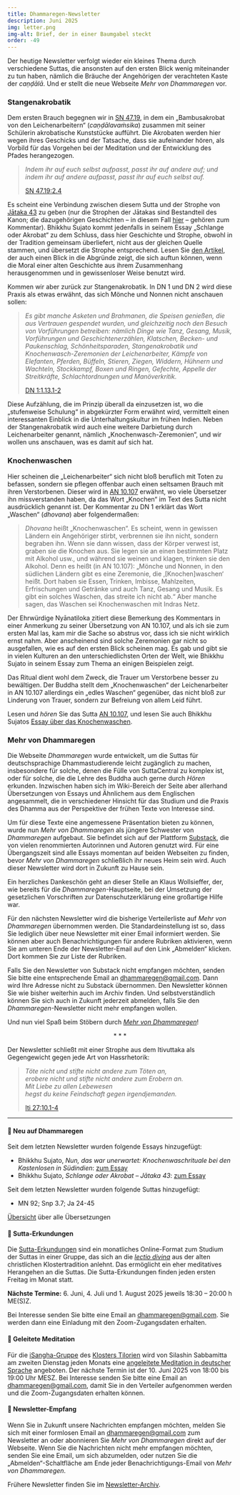 ```yaml
---
title: Dhammaregen-Newsletter
description: Juni 2025
img: letter.png
img-alt: Brief, der in einer Baumgabel steckt
order: -49
---
```


Der heutige Newsletter verfolgt wieder ein kleines Thema durch verschiedene Suttas, die ansonsten auf den ersten Blick wenig miteinander zu tun haben, nämlich die Bräuche der Angehörigen der verachteten Kaste der *caṇḍālā*. Und er stellt die neue Webseite *Mehr von Dhammaregen* vor.

### Stangenakrobatik

Dem ersten Brauch begegnen wir in [SN 47.19](#/sutta/sn47.19/de/sabbamitta), in dem ein „Bambusakrobat von den Leichenarbeitern“ (*caṇḍālavaṁsika*) zusammen mit seiner Schülerin akrobatische Kunststücke aufführt. Die Akrobaten werden hier wegen ihres Geschicks und der Tatsache, dass sie aufeinander hören, als Vorbild für das Vorgehen bei der Meditation und der Entwicklung des Pfades herangezogen.

>*Indem ihr auf euch selbst aufpasst, passt ihr auf andere auf; und indem ihr auf andere aufpasst, passt ihr auf euch selbst auf.*  
>
> [SN 47.19:2.4](/#/sutta/sn47.19:2.4/de/sabbamitta)

Es scheint eine Verbindung zwischen diesem Sutta und der Strophe von [Jātaka 43](#/sutta/ja43/de/sabbamitta) zu geben (nur die Strophen der Jātakas sind Bestandteil des Kanon; die dazugehörigen Geschichten – in diesem Fall [hier](https://palikanon.com/khuddaka/jataka/j043.htm) – gehören zum Kommentar). Bhikkhu Sujato kommt jedenfalls in seinem Essay „Schlange oder Akrobat“ zu dem Schluss, dass hier Geschichte und Strophe, obwohl in der Tradition gemeinsam überliefert, nicht aus der gleichen Quelle stammen, und übersetzt die Strophe entsprechend. Lesen Sie [den Artikel](#/wiki/buddhismuskunde/akrobat), der auch einen Blick in die Abgründe zeigt, die sich auftun können, wenn die Moral einer alten Geschichte aus ihrem Zusammenhang herausgenommen und in gewissenloser Weise benutzt wird.

Kommen wir aber zurück zur Stangenakrobatik. In DN 1 und DN 2 wird diese Praxis als etwas erwähnt, das sich Mönche und Nonnen nicht anschauen sollen:

>*Es gibt manche Asketen und Brahmanen, die Speisen genießen, die aus Vertrauen gespendet wurden, und gleichzeitig noch den Besuch von Vorführungen betreiben: nämlich Dinge wie Tanz, Gesang, Musik, Vorführungen und Geschichtenerzählen, Klatschen, Becken- und Paukenschlag, Schönheitsparaden, Stangenakrobatik und Knochenwasch-Zeremonien der Leichenarbeiter, Kämpfe von Elefanten, Pferden, Büffeln, Stieren, Ziegen, Widdern, Hühnern und Wachteln, Stockkampf, Boxen und Ringen, Gefechte, Appelle der Streitkräfte, Schlachtordnungen und Manöverkritik.*  
>
> [DN 1:1.13.1-2](#/sutta/dn1:1.13.1/de/sabbamitta)

Diese Aufzählung, die im Prinzip überall da einzusetzen ist, wo die „stufenweise Schulung“ in abgekürzter Form erwähnt wird, vermittelt einen interessanten Einblick in die Unterhaltungskultur im frühen Indien. Neben der Stangenakrobatik wird auch eine weitere Darbietung durch Leichenarbeiter genannt, nämlich „Knochenwasch-Zeremonien“, und wir wollen uns anschauen, was es damit auf sich hat.

### Knochenwaschen

Hier scheinen die „Leichenarbeiter“ sich nicht bloß beruflich mit Toten zu befassen, sondern sie pflegen offenbar auch einen seltsamen Brauch mit ihren Verstorbenen. Dieser wird in [AN 10.107](#/sutta/an10.107/de/sabbamitta) erwähnt, wo viele Übersetzer ihn missverstanden haben, da das Wort „Knochen“ im Text des Sutta nicht ausdrücklich genannt ist. Der Kommentar zu DN 1 erklärt das Wort „Waschen“ (*dhovana*) aber folgendermaßen:

>*Dhovana* heißt „Knochenwaschen“. Es scheint, wenn in gewissen Ländern ein Angehöriger stirbt, verbrennen sie ihn nicht, sondern begraben ihn. Wenn sie dann wissen, dass der Körper verwest ist, graben sie die Knochen aus. Sie legen sie an einen bestimmten Platz mit Alkohol usw., und während sie weinen und klagen, trinken sie den Alkohol. Denn es heißt (in AN 10.107): „Mönche und Nonnen, in den südlichen Ländern gibt es eine Zeremonie, die ‚[Knochen]waschen‘ heißt. Dort haben sie Essen, Trinken, Imbisse, Mahlzeiten, Erfrischungen und Getränke und auch Tanz, Gesang und Musik. Es gibt ein solches Waschen, das streite ich nicht ab.“ Aber manche sagen, das Waschen sei Knochenwaschen mit Indras Netz. 

Der Ehrwürdige Nyānatiloka zitiert diese Bemerkung des Kommentars in einer Anmerkung zu seiner Übersetzung von AN 10.107, und als ich sie zum ersten Mal las, kam mir die Sache so abstrus vor, dass ich sie nicht wirklich ernst nahm.  Aber anscheinend sind solche Zeremonien gar nicht so ausgefallen, wie es auf den ersten Blick scheinen mag. Es gab und gibt sie in vielen Kulturen an den unterschiedlichsten Orten der Welt, wie Bhikkhu Sujato in seinem Essay zum Thema an einigen Beispielen zeigt.

Das Ritual dient wohl dem Zweck, die Trauer um Verstorbene besser zu bewältigen. Der Buddha stellt dem „Knochenwaschen“ der Leichenarbeiter in AN 10.107 allerdings ein „edles Waschen“ gegenüber, das nicht bloß zur Linderung von Trauer, sondern zur Befreiung von allem Leid führt.

Lesen und *hören* Sie das Sutta [AN 10.107](#/sutta/an10.107/de/sabbamitta), und lesen Sie auch Bhikkhu Sujatos [Essay über das Knochenwaschen](#/wiki/buddhismuskunde/knochenwaschen).

### Mehr von Dhammaregen

Die Webseite *Dhammaregen* wurde entwickelt, um die Suttas für deutschsprachige Dhammastudierende leicht zugänglich zu machen, insbesondere für solche, denen die Fülle von SuttaCentral zu komplex ist, oder für solche, die die Lehre des Buddha auch gerne durch *Hören* erkunden. Inzwischen haben sich im Wiki-Bereich der Seite aber allerhand Übersetzungen von Essays und Ähnlichem aus dem Englischen angesammelt, die in verschiedener Hinsicht für das Studium und die Praxis des Dhamma aus der Perspektive der frühen Texte von Interesse sind.

Um für diese Texte eine angemessene Präsentation bieten zu können, wurde nun *Mehr von Dhammaregen* als jüngere Schwester von *Dhammaregen* aufgebaut. Sie befindet sich auf der Plattform [Substack](https://substack.com/home), die von vielen renommierten Autorinnen  und Autoren genutzt wird. Für eine Übergangszeit sind alle Essays momentan auf beiden Webseiten zu finden, bevor *Mehr von Dhammaregen* schließlich ihr neues Heim sein wird. Auch dieser Newsletter wird dort in Zukunft zu Hause sein.

Ein herzliches Dankeschön geht an dieser Stelle an Klaus Wollsieffer, der, wie bereits für die *Dhammaregen*-Hauptseite, bei der Umsetzung der gesetzlichen Vorschriften zur Datenschutzerklärung eine großartige Hilfe war.

Für den nächsten Newsletter wird die bisherige Verteilerliste auf *Mehr von Dhammaregen* übernommen werden. Die Standardeinstellung ist so, dass Sie lediglich über neue Newsletter mit einer Email informiert werden. Sie können aber auch Benachrichtigungen für andere Rubriken aktivieren, wenn Sie am unteren Ende der Newsletter-Email auf den Link „Abmelden“ klicken. Dort kommen Sie zur Liste der Rubriken.

Falls Sie den Newsletter von Substack nicht empfangen möchten, senden Sie bitte eine entsprechende Email an [dhammaregen@gmail.com](mailto:dhammaregen@gmail.com). Dann wird Ihre Adresse nicht zu Substack übernommen. Den Newsletter können Sie wie bisher weiterhin auch im Archiv finden. Und selbstverständlich können Sie sich auch in Zukunft jederzeit abmelden, falls Sie den *Dhammaregen*-Newsletter nicht mehr empfangen wollen.

Und nun viel Spaß beim Stöbern durch [*Mehr von Dhammaregen*](https://mehr.dhammaregen.net/)!

<div style="text-align: center;">* * *</div>

Der Newsletter schließt mit einer Strophe aus dem Itivuttaka als Gegengewicht gegen jede Art von Hassrhetorik:

>*Töte nicht und stifte nicht andere zum Töten an,*  
>*erobere nicht und stifte nicht andere zum Erobern an.*  
>*Mit Liebe zu allen Lebewesen*  
>*hegst du keine Feindschaft gegen irgendjemanden.*  
>
>[Iti 27:10.1-4](#/sutta/iti27:10.1/de/sabbamitta)

---

#### 🔸 Neu auf Dhammaregen

Seit dem letzten Newsletter wurden folgende Essays hinzugefügt:
- Bhikkhu Sujato, *Nun, das war unerwartet: Knochenwaschrituale bei den Kastenlosen in Südindien*: [zum Essay](#/wiki/buddhismuskunde/knochenwaschen)
- Bhikkhu Sujato, *Schlange oder Akrobat – Jātaka 43*: [zum Essay](#/wiki/buddhismuskunde/akrobat)

Seit dem letzten Newsletter wurden folgende Suttas hinzugefügt:
- MN 92; Snp 3.7; Ja 24-45

[Übersicht](#/wiki/uebersetzung/uebersicht) über alle Übersetzungen

#### 🔸 Sutta-Erkundungen 

Die [Sutta-Erkundungen](#/wiki/erkundung) sind ein monatliches Online-Format zum Studium der Suttas in einer Gruppe, das sich an die [*lectio divina*](https://de.wikipedia.org/wiki/Lectio_divina) aus der alten christlichen Klostertradition anlehnt. Das ermöglicht ein eher meditatives Herangehen an die Suttas. Die Sutta-Erkundungen finden jeden ersten Freitag im Monat statt. 

**Nächste Termine:** 6. Juni, 4. Juli und 1. August 2025 jeweils 18:30 – 20:00 h ME(S)Z.

Bei Interesse senden Sie bitte eine Email an [dhammaregen@gmail.com](mailto:dhammaregen@gmail.com). Sie werden dann eine Einladung mit den Zoom-Zugangsdaten erhalten.

#### 🔸 Geleitete Meditation 

Für die [iSangha-Gruppe](https://www.samita.be/de/isangha/) des [Klosters Tilorien](https://www.samita.be/de/tilorien-monastery/) wird von Silashin Sabbamitta am zweiten Dienstag jeden Monats eine [angeleitete Meditation in deutscher Sprache](#/wiki/meditation) angeboten. Der nächste Termin ist der 10. Juni 2025 von 18:00 bis 19:00 Uhr MESZ. Bei Interesse senden Sie bitte eine Email an [dhammaregen@gmail.com](mailto:dhammaregen@gmail.com), damit Sie in den Verteiler aufgenommen werden und die Zoom-Zugangsdaten erhalten können.

#### 🔸 Newsletter-Empfang

Wenn Sie in Zukunft unsere Nachrichten empfangen möchten, melden Sie sich mit einer formlosen Email an [dhammaregen@gmail.com](mailto:dhammaregen@gmail.com) zum Newsletter an oder abonnieren Sie *Mehr von Dhammaregen* direkt auf der Webseite. Wenn Sie die Nachrichten nicht mehr empfangen möchten, senden Sie eine Email, um sich abzumelden, oder nutzen Sie die „Abmelden“-Schaltfläche am Ende jeder Benachrichtigungs-Email von *Mehr von Dhammaregen*. 

Frühere Newsletter finden Sie im [Newsletter-Archiv](#/wiki/news/inhalt).